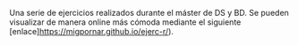 Una serie de ejercicios realizados durante el máster de DS y BD. Se pueden visualizar de manera online más cómoda mediante el siguiente [enlace]https://migpornar.github.io/ejerc-r/).
